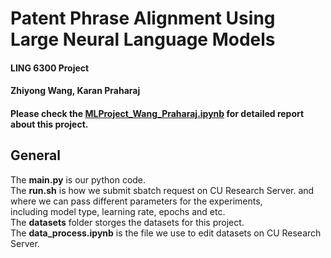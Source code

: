 # Patent Phrase Alignment Using Large Neural Language Models
#### LING 6300 Project

#### Zhiyong Wang, Karan Praharaj

#### Please check the [MLProject_Wang_Praharaj.ipynb](https://github.com/ravenouse/Patent_Competition/blob/main/MLProject_Wang_Praharaj.ipynb) for detailed report about this project.

## General
The **main.py** is our python code. <br>
The **run.sh** is how we submit sbatch request on CU Research Server. and where we can pass different parameters for the experiments,<br> 
including model type, learning rate, epochs and etc.<br>
The **datasets** folder storges the datasets for this project.<br>
The **data_process.ipynb** is the file we use to edit datasets on CU Research Server.<br>
